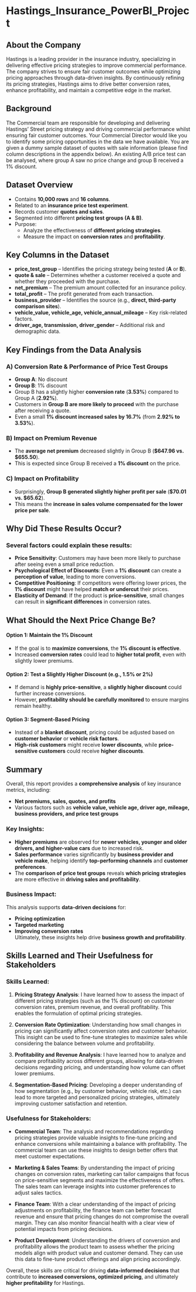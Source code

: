 # Hastings_Insurance_PowerBI_Project

## About the Company
Hastings is a leading provider in the insurance industry, specializing in delivering effective pricing strategies to improve commercial performance. The company strives to ensure fair customer outcomes while optimizing pricing approaches through data-driven insights. By continuously refining its pricing strategies, Hastings aims to drive better conversion rates, enhance profitability, and maintain a competitive edge in the market.


## Background

The Commercial team are responsible for developing and delivering Hastings’ Street pricing strategy and driving commercial performance whilst ensuring fair customer outcomes.
Your Commercial Director would like you to identify some pricing opportunities in the data we have available. 
You are given a dummy sample dataset of quotes with sale information (please find column descriptions in the appendix below). 
An existing A/B price test can be analysed, where group A saw no price change and group B received a 1% discount.

## Dataset Overview

- Contains **10,000 rows** and **16 columns**.  
- Related to an **insurance price test experiment**.  
- Records customer **quotes and sales**.  
- Segmented into different **pricing test groups (A & B)**.  
- Purpose:  
  - Analyze the effectiveness of **different pricing strategies**.  
  - Measure the impact on **conversion rates** and **profitability**.
 
## Key Columns in the Dataset  

- **price_test_group** – Identifies the pricing strategy being tested (**A** or **B**).  
- **quote & sale** – Determines whether a customer received a quote and whether they proceeded with the purchase.  
- **net_premium** – The premium amount collected for an insurance policy.  
- **total_profit** – The profit generated from each transaction.  
- **business_provider** – Identifies the source (e.g., **direct, third-party comparison sites**).  
- **vehicle_value, vehicle_age, vehicle_annual_mileage** – Key risk-related factors.  
- **driver_age, transmission, driver_gender** – Additional risk and demographic data.

## Key Findings from the Data Analysis  

### A) Conversion Rate & Performance of Price Test Groups  
- **Group A**: No discount  
- **Group B**: 1% discount  
- Group B has a slightly higher **conversion rate** (**3.53%**) compared to Group A (**2.92%**).  
- Customers in **Group B are more likely to proceed** with the purchase after receiving a quote.  
- Even a small **1% discount increased sales by 16.7%** (from **2.92% to 3.53%**).  

### B) Impact on Premium Revenue  
- The **average net premium** decreased slightly in Group B (**$647.96 vs. $655.50**).  
- This is expected since Group B received a **1% discount** on the price.  

### C) Impact on Profitability  
- Surprisingly, **Group B generated slightly higher profit per sale** (**$70.01 vs. $65.62**).  
- This means the **increase in sales volume compensated for the lower price per sale**.

  
## Why Did These Results Occur?  

### Several factors could explain these results:  

- **Price Sensitivity**: Customers may have been more likely to purchase after seeing even a small price reduction.  
- **Psychological Effect of Discounts**: Even a **1% discount** can create a **perception of value**, leading to more conversions.  
- **Competitive Positioning**: If competitors were offering lower prices, the **1% discount** might have helped **match or undercut** their prices.  
- **Elasticity of Demand**: If the product is **price-sensitive**, small changes can result in **significant differences** in conversion rates.  

## What Should the Next Price Change Be?  

#### **Option 1: Maintain the 1% Discount**  
- If the goal is to **maximize conversions**, the **1% discount is effective**.  
- Increased **conversion rates** could lead to **higher total profit**, even with slightly lower premiums.  

#### **Option 2: Test a Slightly Higher Discount (e.g., 1.5% or 2%)**  
- If demand is **highly price-sensitive**, a **slightly higher discount** could further increase conversions.  
- However, **profitability should be carefully monitored** to ensure margins remain healthy.  

#### **Option 3: Segment-Based Pricing**  
- Instead of a **blanket discount**, pricing could be adjusted based on **customer behavior** or **vehicle risk factors**.  
- **High-risk customers** might receive **lower discounts**, while **price-sensitive customers** could receive **higher discounts**.

## Summary  

Overall, this report provides a **comprehensive analysis** of key insurance metrics, including:  
- **Net premiums, sales, quotes, and profits**  
- Various factors such as **vehicle value, vehicle age, driver age, mileage, business providers, and price test groups**  

### Key Insights:  
- **Higher premiums** are observed for **newer vehicles, younger and older drivers, and higher-value cars** due to increased risk.  
- **Sales performance** varies significantly by **business provider and vehicle make**, helping identify **top-performing channels** and **customer preferences**.  
- The **comparison of price test groups** reveals **which pricing strategies** are more effective in **driving sales and profitability**.  

### Business Impact:  
This analysis supports **data-driven decisions** for:  
- **Pricing optimization**  
- **Targeted marketing**  
- **Improving conversion rates**  
Ultimately, these insights help drive **business growth and profitability**.

## Skills Learned and Their Usefulness for Stakeholders

### Skills Learned:
1. **Pricing Strategy Analysis**: I have learned how to assess the impact of different pricing strategies (such as the 1% discount) on customer conversion rates, premium revenue, and overall profitability. This enables the formulation of optimal pricing strategies.
  
2. **Conversion Rate Optimization**: Understanding how small changes in pricing can significantly affect conversion rates and customer behavior. This insight can be used to fine-tune strategies to maximize sales while considering the balance between volume and profitability.

3. **Profitability and Revenue Analysis**: I have learned how to analyze and compare profitability across different groups, allowing for data-driven decisions regarding pricing, and understanding how volume can offset lower premiums.

4. **Segmentation-Based Pricing**: Developing a deeper understanding of how segmentation (e.g., by customer behavior, vehicle risk, etc.) can lead to more targeted and personalized pricing strategies, ultimately improving customer satisfaction and retention.

### Usefulness for Stakeholders:

- **Commercial Team**: The analysis and recommendations regarding pricing strategies provide valuable insights to fine-tune pricing and enhance conversions while maintaining a balance with profitability. The commercial team can use these insights to design better offers that meet customer expectations.
  
- **Marketing & Sales Teams**: By understanding the impact of pricing changes on conversion rates, marketing can tailor campaigns that focus on price-sensitive segments and maximize the effectiveness of offers. The sales team can leverage insights into customer preferences to adjust sales tactics.

- **Finance Team**: With a clear understanding of the impact of pricing adjustments on profitability, the finance team can better forecast revenue and ensure that pricing changes do not compromise the overall margin. They can also monitor financial health with a clear view of potential impacts from pricing decisions.

- **Product Development**: Understanding the drivers of conversion and profitability allows the product team to assess whether the pricing models align with product value and customer demand. They can use this data to fine-tune product offerings and align pricing accordingly.

Overall, these skills are critical for driving **data-informed decisions** that contribute to **increased conversions, optimized pricing**, and ultimately **higher profitability** for Hastings.




